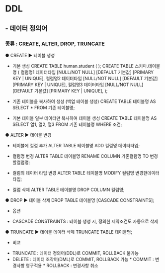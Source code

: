 # DDL
## - 데이터 정의어
### 종류 : CREATE, ALTER, DROP, TRUNCATE

● CREATE
▶ 테이블 생성
- 기본 생성
CREATE TABLE human.student ( );
CREATE TABLE 스키마.테이블명 (
    컬럼명1 데이터타입 [NULL/NOT NULL] [DEFAULT 기본값] [PRIMARY KEY | UNIQUE],
    컬럼명2 데이터타입 [NULL/NOT NULL] [DEFAULT 기본값] [PRIMARY KEY | UNIQUE],
    컬럼명3 데이터타입 [NULL/NOT NULL] [DEFAULT 기본값] [PRIMARY KEY | UNIQUE],
);

- 기존 테이블을 복사하여 생성 (백업 테이블 생성)
CREATE TABLE 테이블명
AS SELECT * FROM 기존 테이블명;

- 기본 테이블 일부 데이터만 복사하여 테이블 생성
CREATE TABLE 테이블명
AS SELECT 열1, 열2, 열3
    FROM 기존 테이블명
    WHERE 조건;

● ALTER
▶ 테이블 변경
- 테이블에 컬럼 추가
ALTER TABLE 테이블명 ADD 컬럼명 데이터타입;

- 컬럼명 변경
ALTER TABLE 테이블명 RENAME COLUMN 기존컬럼명 TO 변경할컬럼명;

- 컬럼의 데이터 타입 변경
ALTER TABLE 테이블명 MODIFY 컬럼명 변경한데이터타입;

- 컬럼 삭제
ALTER TABLE 테이블명 DROP COLUMN 컬럼명;

● DROP
▶ 테이블 삭제
DROP TABLE 테이블명 [CASCADE CONSTRAINTS];

* 옵션
- CASCADE CONSTRAINTS : 테이블 생성 시, 정의한 제약조건도 자동으로 삭제


● TRUNCATE
▶ 테이블 데이터 삭제
TRUNCATE TABLE 테이블명;
* 비교
- TRUNCATE  : 데이터 정의어(DDL)로 COMMIT, ROLLBACK 불가능
- DELETE    : 데이터 조작어(DML)로 COMMIT, ROLLBACK 가능
            * COMMIT    : 변경사항 영구적용
            * ROLLBACK  : 변경사항 취소


